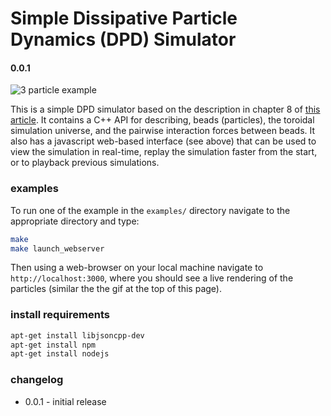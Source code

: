 # Simple Dissipative Particle Dynamics (DPD) Simulator
#### 0.0.1

![3 particle example](dpd_example.gif)

This is a simple DPD simulator based on the description in chapter 8 of [this article](http://www.cse.scitech.ac.uk/ccg/software/DL_MESO/MANUAL/USRMAN.pdf). 
It contains a C++ API for describing, beads (particles), the toroidal simulation universe, and the pairwise interaction forces between beads. It also has a javascript web-based interface (see above) that can be used to view the simulation in real-time, replay the simulation faster from the start, or to playback previous simulations.

### examples

To run one of the example in the `examples/` directory navigate to the appropriate directory and type:
```bash
make
make launch_webserver
```

Then using a web-browser on your local machine navigate to `http://localhost:3000`, where you should see a live rendering of the particles (similar the the gif at the top of this page).

### install requirements

```bash
apt-get install libjsoncpp-dev
apt-get install npm
apt-get install nodejs
```

### changelog

* 0.0.1 - initial release
